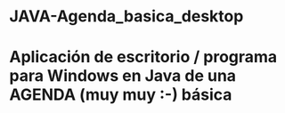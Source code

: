 # JAVA-Agenda_basica_desktop
# Aplicación de escritorio / programa para Windows en Java de una AGENDA (muy muy :-) básica
